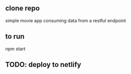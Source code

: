 ## clone repo
simple movie app consuming data from a restful endpoint

## to run
npm start

## TODO: deploy to netlify
